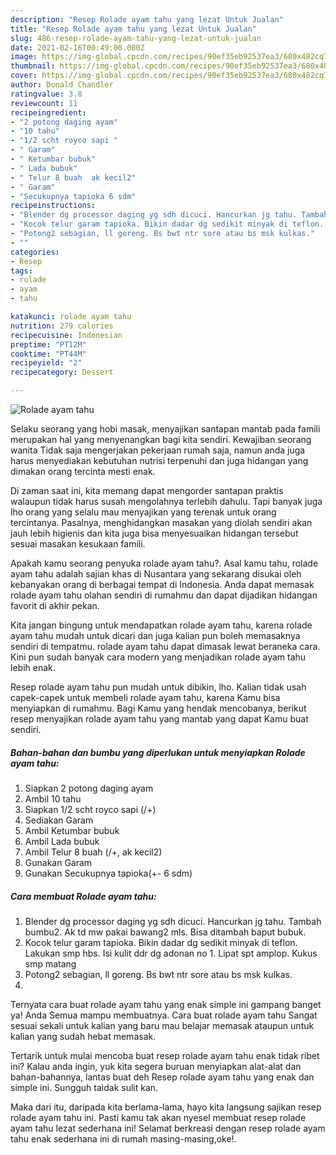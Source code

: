 ```yaml
---
description: "Resep Rolade ayam tahu yang lezat Untuk Jualan"
title: "Resep Rolade ayam tahu yang lezat Untuk Jualan"
slug: 486-resep-rolade-ayam-tahu-yang-lezat-untuk-jualan
date: 2021-02-16T00:49:00.080Z
image: https://img-global.cpcdn.com/recipes/90ef35eb92537ea3/680x482cq70/rolade-ayam-tahu-foto-resep-utama.jpg
thumbnail: https://img-global.cpcdn.com/recipes/90ef35eb92537ea3/680x482cq70/rolade-ayam-tahu-foto-resep-utama.jpg
cover: https://img-global.cpcdn.com/recipes/90ef35eb92537ea3/680x482cq70/rolade-ayam-tahu-foto-resep-utama.jpg
author: Donald Chandler
ratingvalue: 3.8
reviewcount: 11
recipeingredient:
- "2 potong daging ayam"
- "10 tahu"
- "1/2 scht royco sapi "
- " Garam"
- " Ketumbar bubuk"
- " Lada bubuk"
- " Telur 8 buah  ak kecil2"
- " Garam"
- "Secukupnya tapioka 6 sdm"
recipeinstructions:
- "Blender dg processor daging yg sdh dicuci. Hancurkan jg tahu. Tambah bumbu2. Ak td mw pakai bawang2 mls. Bisa ditambah baput bubuk."
- "Kocok telur garam tapioka. Bikin dadar dg sedikit minyak di teflon. Lakukan smp hbs. Isi kulit ddr dg adonan no 1. Lipat spt amplop. Kukus smp matang"
- "Potong2 sebagian, ll goreng. Bs bwt ntr sore atau bs msk kulkas."
- ""
categories:
- Resep
tags:
- rolade
- ayam
- tahu

katakunci: rolade ayam tahu 
nutrition: 279 calories
recipecuisine: Indonesian
preptime: "PT12M"
cooktime: "PT44M"
recipeyield: "2"
recipecategory: Dessert

---
```



![Rolade ayam tahu](https://img-global.cpcdn.com/recipes/90ef35eb92537ea3/680x482cq70/rolade-ayam-tahu-foto-resep-utama.jpg)

Selaku seorang yang hobi masak, menyajikan santapan mantab pada famili merupakan hal yang menyenangkan bagi kita sendiri. Kewajiban seorang  wanita Tidak saja mengerjakan pekerjaan rumah saja, namun anda juga harus menyediakan kebutuhan nutrisi terpenuhi dan juga hidangan yang dimakan orang tercinta mesti enak.

Di zaman  saat ini, kita memang dapat mengorder santapan praktis walaupun tidak harus susah mengolahnya terlebih dahulu. Tapi banyak juga lho orang yang selalu mau menyajikan yang terenak untuk orang tercintanya. Pasalnya, menghidangkan masakan yang diolah sendiri akan jauh lebih higienis dan kita juga bisa menyesuaikan hidangan tersebut sesuai masakan kesukaan famili. 



Apakah kamu seorang penyuka rolade ayam tahu?. Asal kamu tahu, rolade ayam tahu adalah sajian khas di Nusantara yang sekarang disukai oleh kebanyakan orang di berbagai tempat di Indonesia. Anda dapat memasak rolade ayam tahu olahan sendiri di rumahmu dan dapat dijadikan hidangan favorit di akhir pekan.

Kita jangan bingung untuk mendapatkan rolade ayam tahu, karena rolade ayam tahu mudah untuk dicari dan juga kalian pun boleh memasaknya sendiri di tempatmu. rolade ayam tahu dapat dimasak lewat beraneka cara. Kini pun sudah banyak cara modern yang menjadikan rolade ayam tahu lebih enak.

Resep rolade ayam tahu pun mudah untuk dibikin, lho. Kalian tidak usah capek-capek untuk membeli rolade ayam tahu, karena Kamu bisa menyiapkan di rumahmu. Bagi Kamu yang hendak mencobanya, berikut resep menyajikan rolade ayam tahu yang mantab yang dapat Kamu buat sendiri.

<!--inarticleads1-->

##### Bahan-bahan dan bumbu yang diperlukan untuk menyiapkan Rolade ayam tahu:

1. Siapkan 2 potong daging ayam
1. Ambil 10 tahu
1. Siapkan 1/2 scht royco sapi (/+)
1. Sediakan  Garam
1. Ambil  Ketumbar bubuk
1. Ambil  Lada bubuk
1. Ambil  Telur 8 buah (/+, ak kecil2)
1. Gunakan  Garam
1. Gunakan Secukupnya tapioka(+- 6 sdm)




<!--inarticleads2-->

##### Cara membuat Rolade ayam tahu:

1. Blender dg processor daging yg sdh dicuci. Hancurkan jg tahu. Tambah bumbu2. Ak td mw pakai bawang2 mls. Bisa ditambah baput bubuk.
1. Kocok telur garam tapioka. Bikin dadar dg sedikit minyak di teflon. Lakukan smp hbs. Isi kulit ddr dg adonan no 1. Lipat spt amplop. Kukus smp matang
1. Potong2 sebagian, ll goreng. Bs bwt ntr sore atau bs msk kulkas.
1. 




Ternyata cara buat rolade ayam tahu yang enak simple ini gampang banget ya! Anda Semua mampu membuatnya. Cara buat rolade ayam tahu Sangat sesuai sekali untuk kalian yang baru mau belajar memasak ataupun untuk kalian yang sudah hebat memasak.

Tertarik untuk mulai mencoba buat resep rolade ayam tahu enak tidak ribet ini? Kalau anda ingin, yuk kita segera buruan menyiapkan alat-alat dan bahan-bahannya, lantas buat deh Resep rolade ayam tahu yang enak dan simple ini. Sungguh taidak sulit kan. 

Maka dari itu, daripada kita berlama-lama, hayo kita langsung sajikan resep rolade ayam tahu ini. Pasti kamu tak akan nyesel membuat resep rolade ayam tahu lezat sederhana ini! Selamat berkreasi dengan resep rolade ayam tahu enak sederhana ini di rumah masing-masing,oke!.

